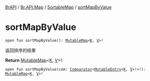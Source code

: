 [BrAPI](../../index.md) / [Br.API.Map](../index.md) / [SortableMap](index.md) / [sortMapByValue](./sort-map-by-value.md)

# sortMapByValue

`open fun sortMapByValue(): `[`MutableMap`](https://kotlinlang.org/api/latest/jvm/stdlib/kotlin.collections/-mutable-map/index.html)`<`[`K`](index.md#K)`, `[`V`](index.md#V)`>!`

返回排序的结果

**Return**
[MutableMap](https://kotlinlang.org/api/latest/jvm/stdlib/kotlin.collections/-mutable-map/index.html)&lt;[K](index.md#K),&nbsp;[V](index.md#V)&gt;!:

`open fun sortMapByValue(com: `[`Comparator`](https://docs.oracle.com/javase/8/docs/api/java/util/Comparator.html)`<`[`MutableEntry`](https://kotlinlang.org/api/latest/jvm/stdlib/kotlin.collections/-mutable-map/-mutable-entry/index.html)`<`[`K`](index.md#K)`, `[`V`](index.md#V)`>!>!): `[`MutableMap`](https://kotlinlang.org/api/latest/jvm/stdlib/kotlin.collections/-mutable-map/index.html)`<`[`K`](index.md#K)`, `[`V`](index.md#V)`>!`